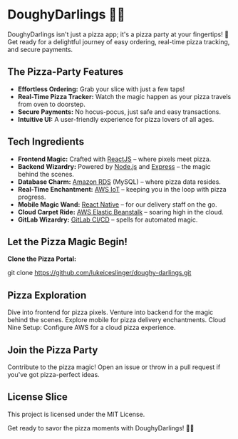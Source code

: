 # DoughyDarlings 🍕✨

DoughyDarlings isn't just a pizza app; it's a pizza party at your fingertips! 🎉 Get ready for a delightful journey of easy ordering, real-time pizza tracking, and secure payments.

## The Pizza-Party Features

- **Effortless Ordering:** Grab your slice with just a few taps!
- **Real-Time Pizza Tracker:** Watch the magic happen as your pizza travels from oven to doorstep.
- **Secure Payments:** No hocus-pocus, just safe and easy transactions.
- **Intuitive UI:** A user-friendly experience for pizza lovers of all ages.

## Tech Ingredients

- **Frontend Magic:** Crafted with [ReactJS](https://reactjs.org/) – where pixels meet pizza.
- **Backend Wizardry:** Powered by [Node.js](https://nodejs.org/) and [Express](https://expressjs.com/) – the magic behind the scenes.
- **Database Charm:** [Amazon RDS](https://aws.amazon.com/rds/) (MySQL) – where pizza data resides.
- **Real-Time Enchantment:** [AWS IoT](https://aws.amazon.com/iot/) – keeping you in the loop with pizza progress.
- **Mobile Magic Wand:** [React Native](https://reactnative.dev/) – for our delivery staff on the go.
- **Cloud Carpet Ride:** [AWS Elastic Beanstalk](https://aws.amazon.com/elasticbeanstalk/) – soaring high in the cloud.
- **GitLab Wizardry:** [GitLab CI/CD](https://docs.gitlab.com/ee/ci/) – spells for automated magic.

## Let the Pizza Magic Begin!

**Clone the Pizza Portal:**

   git clone https://github.com/lukeiceslinger/doughy-darlings.git
   
## Pizza Exploration

Dive into frontend for pizza pixels.
Venture into backend for the magic behind the scenes.
Explore mobile for pizza delivery enchantments.
Cloud Nine Setup:
Configure AWS for a cloud pizza experience.

## Join the Pizza Party

Contribute to the pizza magic! Open an issue or throw in a pull request if you've got pizza-perfect ideas.

## License Slice

This project is licensed under the MIT License.

Get ready to savor the pizza moments with DoughyDarlings! 🍕✨
